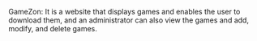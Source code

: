 GameZon: 
It is a website that displays games and enables the user to download them, and an administrator can also view the games and add, modify, and delete games.
